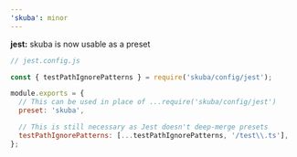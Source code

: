 ```yaml
---
'skuba': minor
---
```


**jest:** skuba is now usable as a preset

```javascript
// jest.config.js

const { testPathIgnorePatterns } = require('skuba/config/jest');

module.exports = {
  // This can be used in place of ...require('skuba/config/jest')
  preset: 'skuba',

  // This is still necessary as Jest doesn't deep-merge presets
  testPathIgnorePatterns: [...testPathIgnorePatterns, '/test\\.ts'],
};
```
